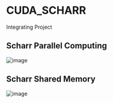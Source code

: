 # CUDA_SCHARR
Integrating Project 


## Scharr Parallel Computing
![image](https://github.com/user-attachments/assets/feffe9da-e413-4463-b302-dd35c9299224)


## Scharr Shared Memory
![image](https://github.com/user-attachments/assets/00fdb228-3db1-49b8-8de9-dc6d306a1604)
